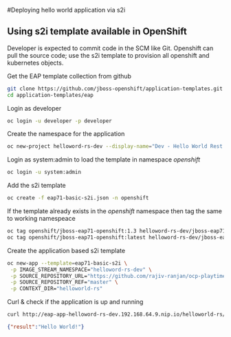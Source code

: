 #Deploying hello world application via s2i

## Using s2i template available in OpenShift
Developer is expected to commit code in the SCM like Git. Openshift can pull the source code; use the s2i template to provision all openshift and kubernetes objects.

Get the EAP template collection from github 

```sh
git clone https://github.com/jboss-openshift/application-templates.git
cd application-templates/eap
```
Login as developer

```sh
oc login -u developer -p developer
```

Create the namespace for the application

```sh
oc new-project helloword-rs-dev --display-name="Dev - Hello World Rest Api"
```


Login as system:admin to load the template in namespace *openshift* 

```sh 
oc login -u system:admin
```
Add the s2i template

```sh
oc create -f eap71-basic-s2i.json -n openshift
```

If the template already exists in the *openshift* namespace then tag the same to working namespeace

```sh
oc tag openshift/jboss-eap71-openshift:1.3 helloword-rs-dev/jboss-eap71-openshift:1.3
oc tag openshift/jboss-eap71-openshift:latest helloword-rs-dev/jboss-eap71-openshift:latest
```

Create the application based s2i template

```sh
oc new-app --template=eap71-basic-s2i \
 -p IMAGE_STREAM_NAMESPACE="helloword-rs-dev" \
 -p SOURCE_REPOSITORY_URL="https://github.com/rajiv-ranjan/ocp-playtime" \
 -p SOURCE_REPOSITORY_REF="master" \
 -p CONTEXT_DIR="helloworld-rs"
```


Curl & check if the application is up and running

```sh
curl http://eap-app-helloword-rs-dev.192.168.64.9.nip.io/helloworld-rs/rest/json
```

```json
{"result":"Hello World!"}
```